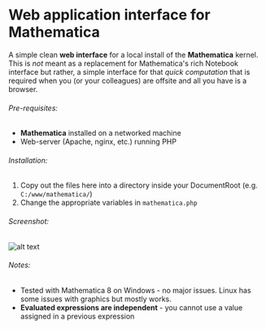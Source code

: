 Web application interface for Mathematica
=========================================

A simple clean **web interface** for a local install of the **Mathematica** kernel.
This is *not* meant as a replacement for Mathematica's rich Notebook interface but 
rather, a simple interface for that *quick computation* that is required when you
(or your colleagues) are offsite and all you have is a browser.

###### Pre-requisites:

* **Mathematica** installed on a networked machine
* Web-server (Apache, nginx, etc.) running PHP

###### Installation:

1. Copy out the files here into a directory inside your DocumentRoot (e.g. `C:/www/mathematica/`)
2. Change the appropriate variables in `mathematica.php`


###### Screenshot:

![alt text](https://raw.github.com/forhadahmed/mathematica/master/mathematica.png "Mathematica Web Screenshot")


###### Notes:

* Tested with Mathematica 8 on Windows - no major issues. Linux has some issues with graphics but mostly works.
* **Evaluated expressions are independent** - you cannot use a value assigned in a previous expression


